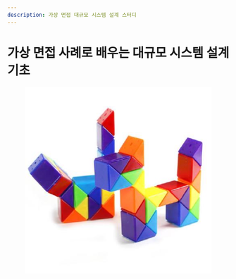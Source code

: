 ```yaml
---
description: 가상 면접 대규모 시스템 설계 스터디
---
```


# 가상 면접 사례로 배우는 대규모 시스템 설계 기초

<figure><img src="../../.gitbook/assets/image (2).png" alt=""><figcaption></figcaption></figure>
